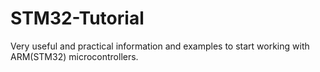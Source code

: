 # STM32-Tutorial
 Very useful and practical information and examples to start working with ARM(STM32) microcontrollers.

